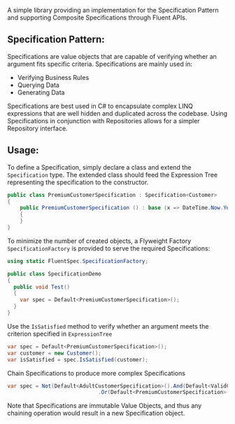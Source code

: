 A simple library providing an implementation for the Specification Pattern and supporting Composite Specifications through Fluent APIs.

## Specification Pattern:

Specifications are value objects that are capable of verifying whether an argument fits specific criteria. Specifications are mainly used in:

* Verifying Business Rules
* Querying Data
* Generating Data

Specifications are best used in C# to encapsulate complex LINQ expressions that are well hidden and duplicated across the codebase. Using Specifications in conjunction with Repositories allows for a simpler Repository interface. 

## Usage:

To define a Specification, simply declare a class and extend the `Specification` type. The extended class should feed the Expression Tree representing the specification to the constructor.

```csharp
public class PremiumCustomerSpecification : Specification<Customer> 
{
    public PremiumCustomerSpecification () : base (x => DateTime.Now.Year - x.MemberSince.Year > 10) 
    { 
    }
}
```

To minimize the number of created objects, a Flyweight Factory `SpecificationFactory` is provided to serve the required Specifications:

```csharp
using static FluentSpec.SpecificationFactory;

public class SpecificationDemo 
{
  public void Test()
  {
    var spec = Default<PremiumCustomerSpecification>();
  }
}
```

Use the `IsSatisfied` method to verify whether an argument meets the criterion specified in `ExpressionTree`

```csharp
var spec = Default<PremiumCustomerSpecification>();
var customer = new Customer();
var isSatisfied = spec.IsSatisfied(customer);
```

Chain Specifications to produce more complex Specifications

```csharp
var spec = Not(Default<AdultCustomerSpecification>().And(Default<ValidCustomerNameSpecification>())    
                             .Or(Default<PremiumCustomerSpecification>()));
```

Note that Specifications are immutable Value Objects, and thus any chaining operation would result in a new Specification object.
